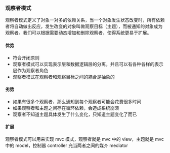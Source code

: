 ### 观察者模式
观察者模式定义了对象一对多的依赖关系，当一个对象发生状态改变时，所有依赖者将自动做出反应，发生改变的对象叫做观察目标（主题），而被通知的对象成为观察者。我们可以根据需要动态增加和删除观察者，使得系统更易于扩展。

#### 优势
* 符合开闭原则
* 观察者模式可以实现表示层和数据逻辑层的分离，并且可以有各种各样的表示层作为观察者角色
* 观察者模式在观察者和观察目标之间的耦合是抽象的

#### 劣势
* 如果有很多个观察者，那么通知到每个观察者可能会花费很多时间
* 如果观察者和主题之间存在循环依赖，会造成系统崩溃
* 观察者不知道主题具体发生了什么变化，只知道主题变化了而已

#### 扩展
观察者模式可以用来实现 mvc 模式，观察者就是 mvc 中的 view，主题就是 mvc 中的 model，控制器 controller 充当两者之间的媒介 mediator